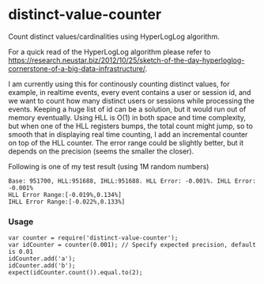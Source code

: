 # distinct-value-counter
Count distinct values/cardinalities using HyperLogLog algorithm.

For a quick read of the HyperLogLog algorithm please refer to https://research.neustar.biz/2012/10/25/sketch-of-the-day-hyperloglog-cornerstone-of-a-big-data-infrastructure/.

I am currently using this for continously counting distinct values, for example, in realtime events, every event contains a user or session id, and we want to count how many distinct users or sessions while processing the events. Keeping a huge list of id can be a solution, but it would run out of memory eventually. Using HLL is O(1) in both space and time complexity, but when one of the HLL registers bumps, the total count might jump, so to smooth that in displaying real time counting, I add an incremental counter on top of the HLL counter. The error range could be slightly better, but it depends on the precision (seems the smaller the closer).

Following is one of my test result (using 1M random numbers)
```
Base: 951700, HLL:951688, IHLL:951688. HLL Error: -0.001%. IHLL Error: -0.001%
HLL Error Range:[-0.019%,0.134%]
IHLL Error Range:[-0.022%,0.133%]
```

### Usage ###
```
var counter = require('distinct-value-counter');
var idCounter = counter(0.001); // Specify expected precision, default is 0.01
idCounter.add('a');
idCounter.add('b');
expect(idCounter.count()).equal.to(2);
```

